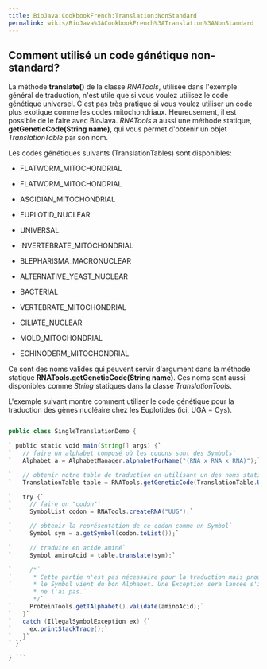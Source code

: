 ```yaml
---
title: BioJava:CookbookFrench:Translation:NonStandard
permalink: wikis/BioJava%3ACookbookFrench%3ATranslation%3ANonStandard
---
```


Comment utilisé un code génétique non-standard?
-----------------------------------------------

La méthode **translate()** de la classe *RNATools*, utilisée dans
l'exemple général de traduction, n'est utile que si vous voulez utilisez
le code génétique universel. C'est pas très pratique si vous voulez
utiliser un code plus exotique comme les codes mitochondriaux.
Heureusement, il est possible de le faire avec BioJava. *RNATools* a
aussi une méthode statique, **getGeneticCode(String name)**, qui vous
permet d'obtenir un objet *TranslationTable* par son nom.

Les codes génétiques suivants (TranslationTables) sont disponibles:

-   FLATWORM\_MITOCHONDRIAL

<!-- -->

-   FLATWORM\_MITOCHONDRIAL

<!-- -->

-   ASCIDIAN\_MITOCHONDRIAL

<!-- -->

-   EUPLOTID\_NUCLEAR

<!-- -->

-   UNIVERSAL

<!-- -->

-   INVERTEBRATE\_MITOCHONDRIAL

<!-- -->

-   BLEPHARISMA\_MACRONUCLEAR

<!-- -->

-   ALTERNATIVE\_YEAST\_NUCLEAR

<!-- -->

-   BACTERIAL

<!-- -->

-   VERTEBRATE\_MITOCHONDRIAL

<!-- -->

-   CILIATE\_NUCLEAR

<!-- -->

-   MOLD\_MITOCHONDRIAL

<!-- -->

-   ECHINODERM\_MITOCHONDRIAL

Ce sont des noms valides qui peuvent servir d'argument dans la méthode
statique **RNATools.getGeneticCode(String name)**. Ces noms sont aussi
disponibles comme *String* statiques dans la classe *TranslationTools*.

L'exemple suivant montre comment utiliser le code génétique pour la
traduction des gènes nucléaire chez les Euplotides (ici, UGA = Cys).

```java import org.biojava.bio.seq.\*; import org.biojava.bio.symbol.\*;

public class SingleTranslationDemo {

` public static void main(String[] args) {`  
`   // faire un alphabet composé où les codons sont des Symbols`  
`   Alphabet a = AlphabetManager.alphabetForName("(RNA x RNA x RNA)");`

`   // obtenir notre table de traduction en utilisant un des noms statiques de TranslationTable`  
`   TranslationTable table = RNATools.getGeneticCode(TranslationTable.UNIVERSAL);`

`   try {`  
`     // faire un "codon"`  
`     SymbolList codon = RNATools.createRNA("UUG");`

`     // obtenir la représentation de ce codon comme un Symbol`  
`     Symbol sym = a.getSymbol(codon.toList());`

`     // traduire en acide aminé`  
`     Symbol aminoAcid = table.translate(sym);`

`     /*`  
`      * Cette partie n'est pas nécessaire pour la traduction mais prouve que `  
`      * le Symbol vient du bon Alphabet. Une Exception sera lancee s'il `  
`      * ne l'ai pas.`  
`      */`  
`     ProteinTools.getTAlphabet().validate(aminoAcid);`  
`   }`  
`   catch (IllegalSymbolException ex) {`  
`     ex.printStackTrace();`  
`   }`  
` }`

} ```
